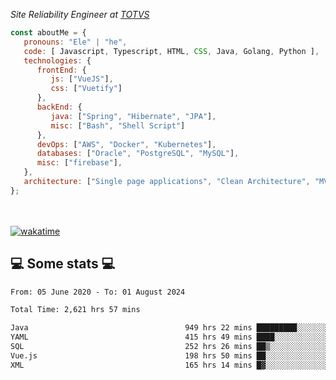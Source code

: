 <p><em>Site Reliability Engineer at <a href="https://www.totvs.com/">TOTVS</a></br>
</em></p>


```javascript
const aboutMe = {
   pronouns: "Ele" | "he",
   code: [ Javascript, Typescript, HTML, CSS, Java, Golang, Python ],
   technologies: {
      frontEnd: {
         js: ["VueJS"],
         css: ["Vuetify"]
      },
      backEnd: {
         java: ["Spring", "Hibernate", "JPA"],
         misc: ["Bash", "Shell Script"]
      },
      devOps: ["AWS", "Docker", "Kubernetes"],
      databases: ["Oracle", "PostgreSQL", "MySQL"],
      misc: ["firebase"],
   },
   architecture: ["Single page applications", "Clean Architecture", "MVC", "Microservices"],
};
```
</br></br>
[![wakatime](https://wakatime.com/badge/user/a3a8ed06-d304-4d6b-bc86-4adc418cdea7.svg)](https://wakatime.com/@a3a8ed06-d304-4d6b-bc86-4adc418cdea7)
<h2>💻 Some stats 💻</h2>

<!--START_SECTION:waka-->

```txt
From: 05 June 2020 - To: 01 August 2024

Total Time: 2,621 hrs 57 mins

Java                                   949 hrs 22 mins █████████░░░░░░░░░░░░░░░░   36.21 %
YAML                                   415 hrs 49 mins ████░░░░░░░░░░░░░░░░░░░░░   15.86 %
SQL                                    252 hrs 26 mins ██▒░░░░░░░░░░░░░░░░░░░░░░   09.63 %
Vue.js                                 198 hrs 50 mins ██░░░░░░░░░░░░░░░░░░░░░░░   07.58 %
XML                                    165 hrs 14 mins █▓░░░░░░░░░░░░░░░░░░░░░░░   06.30 %
```

<!--END_SECTION:waka-->
